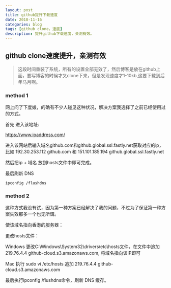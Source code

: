 ```yaml
---
layout: post
title: github提升下载速度
date: 2018-11-16
categories: blog
tags: [github clone，速度]
description: 提升github下载速度，亲测有效。
---
```


## github clone速度提升，亲测有效

> 这段时间重装了系统，所有的设置全部无效了，然后博客是放在github上面，要写博客的时候才又clone下来，但是发现速度才1-10kb,这要下载到后年马月啊。



### method 1

网上问了下度娘，的确有不少人碰见这种状况，解决方案我选择了之前已经使用过的方式。


首先 进入该地址:

  https://www.ipaddress.com/

进入该网站后输入域名github.com和github.global.ssl.fastly.net获取对应的ip，比如 192.30.253.112 github.com 和 151.101.185.194 github.global.ssl.fastly.net

然后把ip + 域名 放到hosts文件中即可完成。


最后刷新 DNS 

```
ipconfig /flushdns
```


### method 2

这种方式我没有试，因为第一种方案已经解决了我的问题，不过为了保证第一种方案失效那多一个也无所谓。

使该域名指向香港的服务器：

更改hosts文件：

Windows
更改C:\Windows\System32\drivers\etc\hosts文件，在文件中追加219.76.4.4 github-cloud.s3.amazonaws.com, 将域名指向该IP即可

Mac
执行 sudo vi /etc/hosts 追加 219.76.4.4 github-cloud.s3.amazonaws.com

最后执行ipconfig /flushdns命令，刷新 DNS 缓存。